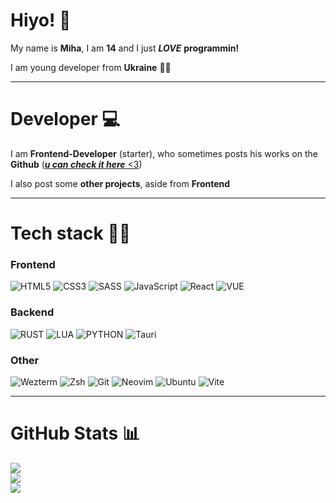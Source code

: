 # Hiyo! 💚

My name is **Miha**, I am **14** and I just ***LOVE*** **programmin!**

I am young developer from **Ukraine** 💙💛

---

# Developer 💻

I am **Frontend-Developer** (starter), who sometimes posts his works on the **Github** ([***u can check it here*** <3](https://github.com/Miha77777ua?tab=repositories))

I also post some **other projects**, aside from **Frontend**

---

# Tech stack 👨‍💻

### Frontend
![HTML5](https://img.shields.io/badge/html5-%23E34F26.svg?style=for-the-badge&logo=html5&logoColor=white) ![CSS3](https://img.shields.io/badge/css3-%231572B6.svg?style=for-the-badge&logo=css3&logoColor=white)  ![SASS](https://img.shields.io/badge/SASS-hotpink.svg?style=for-the-badge&logo=SASS&logoColor=white)   ![JavaScript](https://img.shields.io/badge/javascript-%23323330.svg?style=for-the-badge&logo=javascript&logoColor=%23F7DF1E) ![React](https://img.shields.io/badge/react-%2320232a.svg?style=for-the-badge&logo=react&logoColor=%2361DAFB) ![VUE](https://img.shields.io/badge/Vue.js-35495E?style=for-the-badge&logo=vuedotjs&logoColor=4FC08D)

### Backend
![RUST](https://shields.io/badge/-Rust-3776AB?style=for-the-badge&logo=rust) ![LUA](https://img.shields.io/badge/Lua-2C2D72?style=for-the-badge&logo=lua&logoColor=white) ![PYTHON](https://img.shields.io/badge/python-3670A0?style=for-the-badge&logo=python&logoColor=ffdd54) ![Tauri](https://img.shields.io/badge/Tauri-24C8D8?style=for-the-badge&logo=tauri&logoColor=fff)

### Other
![Wezterm](https://img.shields.io/badge/Wezterm-4E49EE?style=for-the-badge&logo=wezterm&logoColor=fff) ![Zsh](https://img.shields.io/badge/Zsh-F15A24?style=for-the-badge&logo=zsh&logoColor=fff) ![Git](https://img.shields.io/badge/Git-F05032?style=for-the-badge&logo=git&logoColor=fff) ![Neovim](https://img.shields.io/badge/Neovim-57A143?style=for-the-badge&logo=neovim&logoColor=fff) ![Ubuntu](https://img.shields.io/badge/Ubuntu-E95420?style=for-the-badge&logo=ubuntu&logoColor=white) ![Vite](https://img.shields.io/badge/Vite-646CFF?style=for-the-badge&logo=vite&logoColor=fff)


---

# GitHub Stats 📊
![](https://github-readme-stats.vercel.app/api?username=Miha77777ua&theme=dark&hide_border=false&include_all_commits=false&count_private=false)<br/>
![](https://github-readme-streak-stats.herokuapp.com/?user=Miha77777ua&theme=dark&hide_border=false)<br/>
![](https://github-readme-stats.vercel.app/api/top-langs/?username=Miha77777ua&theme=dark&hide_border=false&include_all_commits=false&count_private=false&layout=compact)
